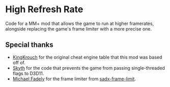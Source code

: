 # High Refresh Rate

Code for a MM+ mod that allows the game to run at higher framerates, alongside replacing the game's frame limiter with a more precise one.

## Special thanks

 - [KingKrouch](https://github.com/KingKrouch) for the original cheat engine table that this mod was based off of.
 - [Skyth](https://github.com/blueskythlikesclouds) for the code that prevents the game from passing single-threaded flags to D3D11.
 - [Michael Fadely](https://github.com/michael-fadely) for the frame limiter from [sadx-frame-limit](https://github.com/michael-fadely/sadx-frame-limit).
